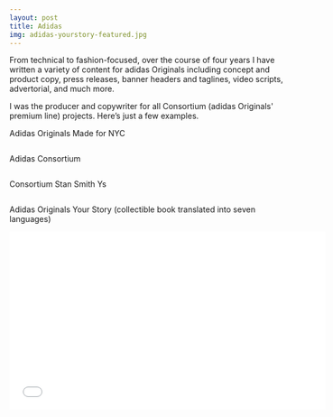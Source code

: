 ```yaml
---
layout: post
title: Adidas
img: adidas-yourstory-featured.jpg
---
```

From technical to fashion-focused, over the course of four years I have written a variety of content for adidas Originals including concept and product copy, press releases, banner headers and taglines, video scripts, advertorial, and much more.

I was the producer and copywriter for all Consortium (adidas Originals' premium line) projects. Here’s just a few examples.

Adidas Originals Made for NYC
<div><img src="{{ site.baseurl }}/public/images/adidas made for nyc 1.png" alt=""></div>

<div><img src="{{ site.baseurl }}/public/images/adidas made for nyc.png" alt=""></div>

Adidas Consortium
<div><img src="{{ site.baseurl }}/public/images/adidas-consortium.png" alt=""></div>

<div><img src="{{ site.baseurl }}/public/images/adidas-consortium-blazer.png" alt=""></div>

<div><img src="{{ site.baseurl }}/public/images/adidas-consortium-parka.png" alt=""></div>

Consortium Stan Smith Ys
<div><img src="{{ site.baseurl }}/public/images/adidas-stansmiths-ysimage.png" alt=""></div>

<div><img src="{{ site.baseurl }}/public/images/adidas-stansmith-ys.png" alt=""></div>

Adidas Originals Your Story (collectible book translated into seven languages)
<iframe width="560" height="315" src="//www.youtube.com/embed/atQGs7O1fA4" frameborder="0" allowfullscreen></iframe>

<div><img src="{{ site.baseurl }}/public/images/adidas-yourstory-group.jpg" alt=""></div>

<div><img src="{{ site.baseurl }}/public/images/adidas-yourstory-book.jpg" alt=""></div>
